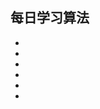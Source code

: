 ## 每日学习算法
- [爬楼梯]: https://marhovey.github.io/daily-improve/移动零(move%20zeroes)
- [前序遍历]: https://marhovey.github.io/daily-improve/移动零(move%20zeroes)
- [中序遍历]: https://marhovey.github.io/daily-improve/移动零(move%20zeroes)
- [后序遍历]: https://marhovey.github.io/daily-improve/移动零(move%20zeroes)
- [括号生成]: https://marhovey.github.io/daily-improve/移动零(move%20zeroes)
- [移动零]: (https://marhovey.github.io/daily-improve/移动零(move%20zeroes))

